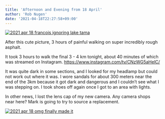 ```yaml
---
title: 'Afternoon and Evening from 18 April'
author: 'Rob Nugen'
date: '2021-04-18T22:27:58+09:00'
---
```


[![2021 apr 18 francois ignoring lake tama](//b.robnugen.com/tmp/day-03/thumbs/2021_apr_18_francois_ignoring_lake_tama.jpeg)](//b.robnugen.com/tmp/day-03/2021_apr_18_francois_ignoring_lake_tama.jpeg)

After this cute picture, 3 hours of painful walking on super incredibly rough asphalt.

It took 3 hours to walk the final 3 - 4 km tonight, about 40 minutes of which was streamed on Instagram. https://www.instagram.com/tv/CNzWG5aHelC/

It was quite dark in some sections, and I looked for my headlamp but could not work out where it was. I wore sandals for about 300 meters near the end of the 3km because it got dark and dangerous and I couldn’t see what I was stepping on. I took shoes off again once I got to an area with lights.

In other news, I lost the lens cap of my new camera. Any camera shops near here? Mark is going to try to source a replacement.

[![2021 apr 18 omg finally made it](//b.robnugen.com/tmp/day-03/thumbs/2021_apr_18_omg_finally_made_it.jpeg)](//b.robnugen.com/tmp/day-03/2021_apr_18_omg_finally_made_it.jpeg)

